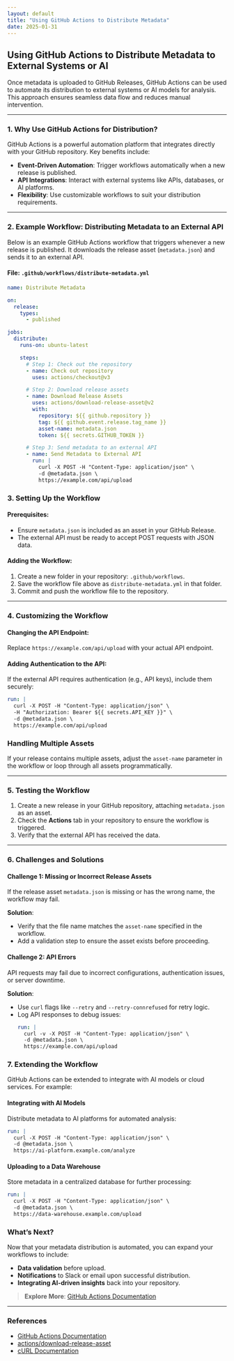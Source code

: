 ```yaml
---
layout: default
title: "Using GitHub Actions to Distribute Metadata"
date: 2025-01-31
---
```


## Using GitHub Actions to Distribute Metadata to External Systems or AI

Once metadata is uploaded to GitHub Releases, GitHub Actions can be used to automate its distribution to external systems or AI models for analysis. This approach ensures seamless data flow and reduces manual intervention.

---

### **1. Why Use GitHub Actions for Distribution?**

GitHub Actions is a powerful automation platform that integrates directly with your GitHub repository. Key benefits include:

- **Event-Driven Automation**: Trigger workflows automatically when a new release is published.
- **API Integrations**: Interact with external systems like APIs, databases, or AI platforms.
- **Flexibility**: Use customizable workflows to suit your distribution requirements.

---

### **2. Example Workflow: Distributing Metadata to an External API**

Below is an example GitHub Actions workflow that triggers whenever a new release is published. It downloads the release asset (`metadata.json`) and sends it to an external API.

#### File: `.github/workflows/distribute-metadata.yml`

```yaml
name: Distribute Metadata

on:
  release:
    types:
      - published

jobs:
  distribute:
    runs-on: ubuntu-latest

    steps:
      # Step 1: Check out the repository
      - name: Check out repository
        uses: actions/checkout@v3

      # Step 2: Download release assets
      - name: Download Release Assets
        uses: actions/download-release-asset@v2
        with:
          repository: ${{ github.repository }}
          tag: ${{ github.event.release.tag_name }}
          asset-name: metadata.json
          token: ${{ secrets.GITHUB_TOKEN }}

      # Step 3: Send metadata to an external API
      - name: Send Metadata to External API
        run: |
          curl -X POST -H "Content-Type: application/json" \
          -d @metadata.json \
          https://example.com/api/upload
```

### 3. Setting Up the Workflow

#### Prerequisites:
- Ensure `metadata.json` is included as an asset in your GitHub Release.
- The external API must be ready to accept POST requests with JSON data.

#### Adding the Workflow:
1. Create a new folder in your repository: `.github/workflows`.
2. Save the workflow file above as `distribute-metadata.yml` in that folder.
3. Commit and push the workflow file to the repository.

---

### 4. Customizing the Workflow

#### Changing the API Endpoint:
Replace `https://example.com/api/upload` with your actual API endpoint.

#### Adding Authentication to the API:
If the external API requires authentication (e.g., API keys), include them securely:
```yaml
run: |
  curl -X POST -H "Content-Type: application/json" \
  -H "Authorization: Bearer ${{ secrets.API_KEY }}" \
  -d @metadata.json \
  https://example.com/api/upload
```
### Handling Multiple Assets

If your release contains multiple assets, adjust the `asset-name` parameter in the workflow or loop through all assets programmatically.

---

### 5. Testing the Workflow

1. Create a new release in your GitHub repository, attaching `metadata.json` as an asset.
2. Check the **Actions** tab in your repository to ensure the workflow is triggered.
3. Verify that the external API has received the data.

---

### 6. Challenges and Solutions

#### Challenge 1: Missing or Incorrect Release Assets
If the release asset `metadata.json` is missing or has the wrong name, the workflow may fail.

**Solution**:
- Verify that the file name matches the `asset-name` specified in the workflow.
- Add a validation step to ensure the asset exists before proceeding.

#### Challenge 2: API Errors
API requests may fail due to incorrect configurations, authentication issues, or server downtime.

**Solution**:
- Use `curl` flags like `--retry` and `--retry-connrefused` for retry logic.
- Log API responses to debug issues:
  ```yaml
  run: |
    curl -v -X POST -H "Content-Type: application/json" \
    -d @metadata.json \
    https://example.com/api/upload
  ```

### 7. Extending the Workflow

GitHub Actions can be extended to integrate with AI models or cloud services. For example:

#### Integrating with AI Models
Distribute metadata to AI platforms for automated analysis:

```yaml
run: |
  curl -X POST -H "Content-Type: application/json" \
  -d @metadata.json \
  https://ai-platform.example.com/analyze
```

#### Uploading to a Data Warehouse
Store metadata in a centralized database for further processing:

```yaml
run: |
  curl -X POST -H "Content-Type: application/json" \
  -d @metadata.json \
  https://data-warehouse.example.com/upload
```
### What’s Next?

Now that your metadata distribution is automated, you can expand your workflows to include:

- **Data validation** before upload.
- **Notifications** to Slack or email upon successful distribution.
- **Integrating AI-driven insights** back into your repository.

> **Explore More**: [GitHub Actions Documentation](https://docs.github.com/en/actions)

---

### References

- [GitHub Actions Documentation](https://docs.github.com/en/actions)
- [actions/download-release-asset](https://github.com/actions/download-release-asset)
- [cURL Documentation](https://curl.se/docs/)
